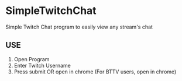 # SimpleTwitchChat
Simple Twitch Chat program to easily view any stream's chat

## USE
1. Open Program
2. Enter Twitch Username
3. Press submit OR open in chrome (For BTTV users, open in chrome)
